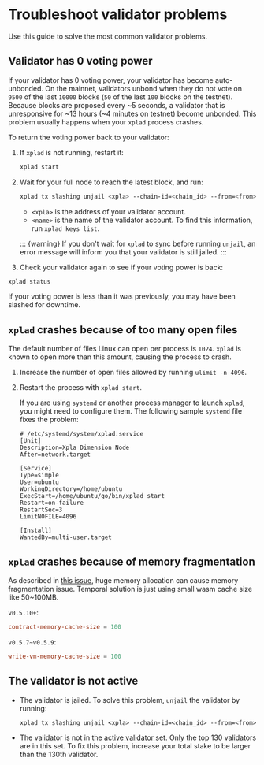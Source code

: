 # Troubleshoot validator problems

Use this guide to solve the most common validator problems.

## Validator has 0 voting power

If your validator has 0 voting power, your validator has become auto-unbonded. On the mainnet, validators unbond when they do not vote on `9500` of the last `10000` blocks (`50` of the last `100` blocks on the testnet). Because blocks are proposed every ~5 seconds, a validator that is unresponsive for ~13 hours (~4 minutes on testnet) become unbonded. This problem usually happens when your `xplad` process crashes.

To return the voting power back to your validator:

1. If `xplad` is not running, restart it:

   ```bash
   xplad start
   ```

2. Wait for your full node to reach the latest block, and run:

   ```bash
   xplad tx slashing unjail <xpla> --chain-id=<chain_id> --from=<from>
   ```

   - `<xpla>` is the address of your validator account.
   - `<name>` is the name of the validator account. To find this information, run `xplad keys list`.

   ::: {warning}
   If you don't wait for `xplad` to sync before running `unjail`, an error message will inform you that your validator is still jailed.
   :::

3.  Check your validator again to see if your voting power is back:

   ```bash
   xplad status
   ```

   If your voting power is less than it was previously, you may have been slashed for downtime.

## `xplad` crashes because of too many open files

The default number of files Linux can open per process is `1024`. `xplad` is known to open more than this amount, causing the process to crash.

1. Increase the number of open files allowed by running `ulimit -n 4096`.  

2. Restart the process with `xplad start`.

   If you are using `systemd` or another process manager to launch `xplad`, you might need to configure them. The following  sample `systemd` file fixes the problem:

   ```systemd
   # /etc/systemd/system/xplad.service
   [Unit]
   Description=Xpla Dimension Node
   After=network.target

   [Service]
   Type=simple
   User=ubuntu
   WorkingDirectory=/home/ubuntu
   ExecStart=/home/ubuntu/go/bin/xplad start
   Restart=on-failure
   RestartSec=3
   LimitNOFILE=4096

   [Install]
   WantedBy=multi-user.target
   ```
## `xplad` crashes because of memory fragmentation

As described in [this issue](https://github.com/c2xdev/core/issues/592), huge memory allocation can cause memory fragmentation issue. Temporal solution is just using small wasm cache size like 50~100MB.

`v0.5.10+`:

```toml
contract-memory-cache-size = 100
```

`v0.5.7~v0.5.9`:

```toml
write-vm-memory-cache-size = 100
```

## The validator is not active

- The validator is jailed. To solve this problem, `unjail` the validator by running:

    `xplad tx slashing unjail <xpla> --chain-id=<chain_id> --from=<from>`

- The validator is not in the [active validator set](../../learn/glossary.md#active-set). Only the top 130 validators are in this set. To fix this problem, increase your total stake to be larger than the 130th validator.